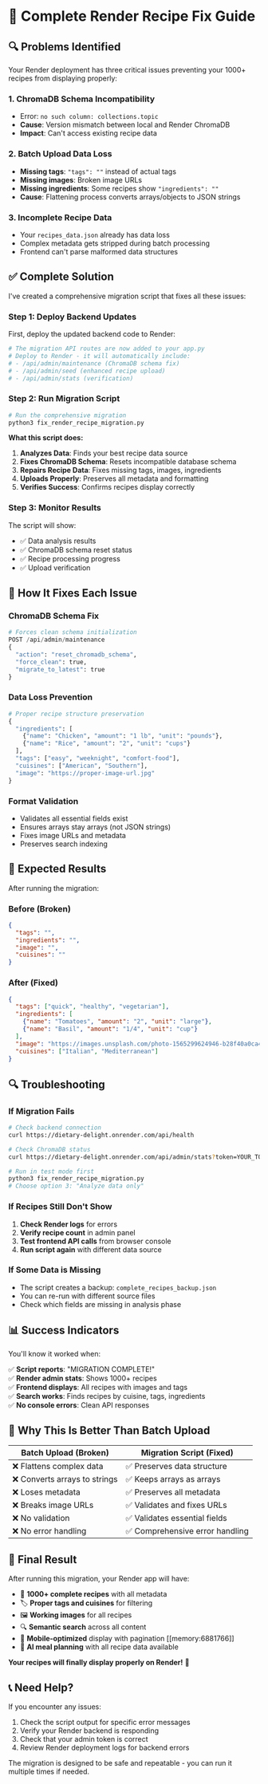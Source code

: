 # 🚀 Complete Render Recipe Fix Guide

## 🔍 **Problems Identified**

Your Render deployment has three critical issues preventing your 1000+ recipes from displaying properly:

### **1. ChromaDB Schema Incompatibility** 
- Error: `no such column: collections.topic` 
- **Cause**: Version mismatch between local and Render ChromaDB
- **Impact**: Can't access existing recipe data

### **2. Batch Upload Data Loss**
- **Missing tags**: `"tags": ""` instead of actual tags
- **Missing images**: Broken image URLs 
- **Missing ingredients**: Some recipes show `"ingredients": ""`
- **Cause**: Flattening process converts arrays/objects to JSON strings

### **3. Incomplete Recipe Data**
- Your `recipes_data.json` already has data loss
- Complex metadata gets stripped during batch processing
- Frontend can't parse malformed data structures

## ✅ **Complete Solution**

I've created a comprehensive migration script that fixes all these issues:

### **Step 1: Deploy Backend Updates**

First, deploy the updated backend code to Render:

```bash
# The migration API routes are now added to your app.py
# Deploy to Render - it will automatically include:
# - /api/admin/maintenance (ChromaDB schema fix)
# - /api/admin/seed (enhanced recipe upload)
# - /api/admin/stats (verification)
```

### **Step 2: Run Migration Script**

```bash
# Run the comprehensive migration
python3 fix_render_recipe_migration.py
```

**What this script does:**

1. **Analyzes Data**: Finds your best recipe data source
2. **Fixes ChromaDB Schema**: Resets incompatible database schema
3. **Repairs Recipe Data**: Fixes missing tags, images, ingredients  
4. **Uploads Properly**: Preserves all metadata and formatting
5. **Verifies Success**: Confirms recipes display correctly

### **Step 3: Monitor Results**

The script will show:
- ✅ Data analysis results
- ✅ ChromaDB schema reset status  
- ✅ Recipe processing progress
- ✅ Upload verification

## 🔧 **How It Fixes Each Issue**

### **ChromaDB Schema Fix**
```python
# Forces clean schema initialization
POST /api/admin/maintenance
{
  "action": "reset_chromadb_schema",
  "force_clean": true,
  "migrate_to_latest": true
}
```

### **Data Loss Prevention**
```python
# Proper recipe structure preservation
{
  "ingredients": [
    {"name": "Chicken", "amount": "1 lb", "unit": "pounds"},
    {"name": "Rice", "amount": "2", "unit": "cups"}
  ],
  "tags": ["easy", "weeknight", "comfort-food"],
  "cuisines": ["American", "Southern"],
  "image": "https://proper-image-url.jpg"
}
```

### **Format Validation**
- Validates all essential fields exist
- Ensures arrays stay arrays (not JSON strings)
- Fixes image URLs and metadata
- Preserves search indexing

## 🎯 **Expected Results**

After running the migration:

### **Before (Broken)**
```json
{
  "tags": "",
  "ingredients": "",
  "image": "",
  "cuisines": ""
}
```

### **After (Fixed)**
```json
{
  "tags": ["quick", "healthy", "vegetarian"],
  "ingredients": [
    {"name": "Tomatoes", "amount": "2", "unit": "large"},
    {"name": "Basil", "amount": "1/4", "unit": "cup"}
  ],
  "image": "https://images.unsplash.com/photo-1565299624946-b28f40a0ca4b",
  "cuisines": ["Italian", "Mediterranean"]
}
```

## 🔍 **Troubleshooting**

### **If Migration Fails**
```bash
# Check backend connection
curl https://dietary-delight.onrender.com/api/health

# Check ChromaDB status  
curl https://dietary-delight.onrender.com/api/admin/stats?token=YOUR_TOKEN

# Run in test mode first
python3 fix_render_recipe_migration.py
# Choose option 3: "Analyze data only"
```

### **If Recipes Still Don't Show**
1. **Check Render logs** for errors
2. **Verify recipe count** in admin panel
3. **Test frontend API calls** from browser console
4. **Run script again** with different data source

### **If Some Data is Missing**
- The script creates a backup: `complete_recipes_backup.json`
- You can re-run with different source files
- Check which fields are missing in analysis phase

## 📊 **Success Indicators**

You'll know it worked when:

✅ **Script reports**: "MIGRATION COMPLETE!"  
✅ **Render admin stats**: Shows 1000+ recipes  
✅ **Frontend displays**: All recipes with images and tags  
✅ **Search works**: Finds recipes by cuisine, tags, ingredients  
✅ **No console errors**: Clean API responses  

## 🚨 **Why This Is Better Than Batch Upload**

| Batch Upload (Broken) | Migration Script (Fixed) |
|----------------------|-------------------------|
| ❌ Flattens complex data | ✅ Preserves data structure |
| ❌ Converts arrays to strings | ✅ Keeps arrays as arrays |
| ❌ Loses metadata | ✅ Preserves all metadata |
| ❌ Breaks image URLs | ✅ Validates and fixes URLs |
| ❌ No validation | ✅ Validates essential fields |
| ❌ No error handling | ✅ Comprehensive error handling |

## 🎉 **Final Result**

After running this migration, your Render app will have:

- 🍳 **1000+ complete recipes** with all metadata
- 🏷️ **Proper tags and cuisines** for filtering  
- 🖼️ **Working images** for all recipes
- 🔍 **Semantic search** across all content
- 📱 **Mobile-optimized** display with pagination [[memory:6881766]]
- 🎯 **AI meal planning** with all recipe data available

**Your recipes will finally display properly on Render!** 🚀

## 📞 **Need Help?**

If you encounter any issues:
1. Check the script output for specific error messages
2. Verify your Render backend is responding
3. Check that your admin token is correct
4. Review Render deployment logs for backend errors

The migration is designed to be safe and repeatable - you can run it multiple times if needed.

